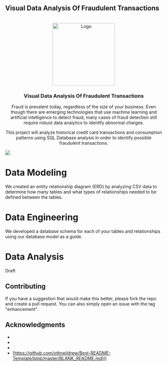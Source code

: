 ## Visual Data Analysis Of Fraudulent Transactions
<!-- PROJECT LOGO -->
<br />
<div align="center">
  <a href="https://github.com/github_username/repo_name">
    <img src="https://media.istockphoto.com/id/911660906/vector/computer-hacker-with-laptop-icon.jpg?s=612x612&w=0&k=20&c=rmx25IUnM2fHP4lXG96PNeZ_YQ1kQUTTWfGU4EE5iqQ=" alt="Logo" width="200" height="200">
  </a>

<h3 align="center">Visual Data Analysis Of Fraudulent Transactions</h3>

  <p align="center">
    Fraud is prevalent today, regardless of the size of your business. Even though there are emerging technologies that use machine learning and artificial intelligence to detect fraud, many cases of fraud detection still require robust data analytics to identify abnormal charges.

This project will analyze historical credit card transactions and consumption patterns using SQL Database analysis in order to identify possible fraudulent transactions.
  </p>
</div>
<img src="https://www.ccu.org/assets/files/O9qPjL5z/Fraud_Page_Web.jpg">

# Data Modeling
We created an entity relationship diagram (ERD) by analyzing CSV data to determine how many tables and what types of relationships needed to be defined between the tables.

# Data Engineering
We developed a database schema for each of your tables and relationships using our database model as a guide. 

# Data Analysis
Draft

## Contributing
If you have a suggestion that would make this better, please fork the repo and create a pull request. You can also simply open an issue with the tag "enhancement".

## Acknowledgments

* []()
* []()
* []()
* [https://github.com/othneildrew/Best-README-Template/blob/master/BLANK_README.md]()


